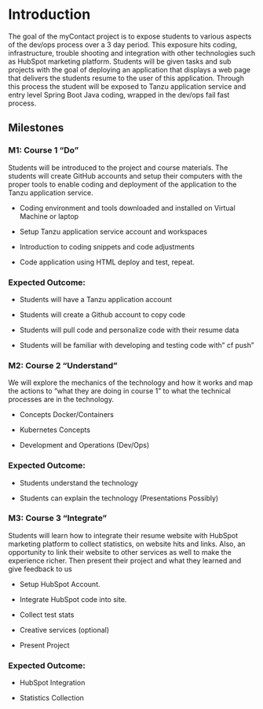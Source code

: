 # Introduction
The goal of the myContact project is to expose students to various aspects of the dev/ops process over a 3 day period. This exposure hits coding, infrastructure, trouble shooting and integration with other technologies such as HubSpot marketing platform. Students will be given tasks and sub projects with the goal of deploying an application that displays a web page that delivers the students resume to the user of this application. Through this process the student will be exposed to Tanzu application service and entry level Spring Boot Java coding, wrapped in the dev/ops fail fast process. 

## Milestones 

### M1: Course 1 “Do”  

Students will be introduced to the project and course materials.  The students will create GitHub accounts and setup their computers with the proper tools to enable coding and deployment of the application to the Tanzu application service.  

- Coding environment and tools downloaded and installed on Virtual Machine or laptop 

- Setup Tanzu application service account and workspaces 

- Introduction to coding snippets and code adjustments 

- Code application using HTML deploy and test, repeat. 

 
### Expected Outcome: 

- Students will have a Tanzu application account 

- Students will create a Github account to copy code 

- Students will pull code and personalize code with their resume data 

- Students will be familiar with developing and testing code with” cf push” 

### M2: Course 2 “Understand” 

We will explore the mechanics of the technology and how it works and map the actions to “what they are doing in course 1” to what the technical processes are in the technology. 

- Concepts Docker/Containers 

- Kubernetes Concepts  

- Development and Operations (Dev/Ops)  
 

### Expected Outcome: 

- Students understand the technology  

- Students can explain the technology (Presentations Possibly)  

### M3: Course 3 “Integrate” 

Students will learn how to integrate their resume website with HubSpot marketing platform to collect statistics, on website hits and links. Also, an opportunity to link their website to other services as well to make the experience richer. Then present their project and what they learned and give feedback to us 

- Setup HubSpot Account.  

- Integrate HubSpot code into site.  

- Collect test stats 

- Creative services (optional)  

- Present Project 

### Expected Outcome: 

- HubSpot Integration  

- Statistics Collection 
